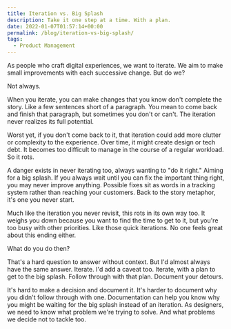 ```yaml
---
title: Iteration vs. Big Splash
description: Take it one step at a time. With a plan.
date: 2022-01-07T01:57:14+00:00
permalink: /blog/iteration-vs-big-splash/
tags:
  - Product Management
---
```


As people who craft digital experiences, we want to iterate. We aim to make small improvements with each successive change. But do we?

Not always.

When you iterate, you can make changes that you know don't complete the story. Like a few sentences short of a paragraph. You mean to come back and finish that paragraph, but sometimes you don't or can't. The iteration never realizes its full potential.

Worst yet, if you don't come back to it, that iteration could add more clutter or complexity to the experience. Over time, it might create design or tech debt. It becomes too difficult to manage in the course of a regular workload. So it rots.

A danger exists in never iterating too, always wanting to "do it right." Aiming for a big splash. If you always wait until you can fix the important thing right, you may never improve anything. Possible fixes sit as words in a tracking system rather than reaching your customers. Back to the story metaphor, it's one you never start.

Much like the iteration you never revisit, this rots in its own way too. It weighs you down because you want to find the time to get to it, but you're too busy with other priorities. Like those quick iterations. No one feels great about this ending either.

What do you do then?

That's a hard question to answer without context. But I'd almost always have the same answer. Iterate. I'd add a caveat too. Iterate, with a plan to get to the big splash. Follow through with that plan. Document your detours.

It's hard to make a decision and document it. It's harder to document why you didn't follow through with one. Documentation can help you know why you might be waiting for the big splash instead of an iteration. As designers, we need to know what problem we're trying to solve. And what problems we decide not to tackle too.
